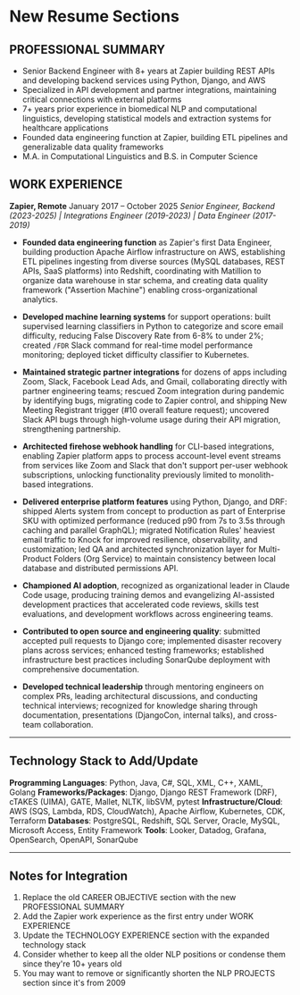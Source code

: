 # New Resume Sections

## PROFESSIONAL SUMMARY

- Senior Backend Engineer with 8+ years at Zapier building REST APIs and developing backend services using Python, Django, and AWS
- Specialized in API development and partner integrations, maintaining critical connections with external platforms
- 7+ years prior experience in biomedical NLP and computational linguistics, developing statistical models and extraction systems for healthcare applications
- Founded data engineering function at Zapier, building ETL pipelines and generalizable data quality frameworks
- M.A. in Computational Linguistics and B.S. in Computer Science

## WORK EXPERIENCE

**Zapier, Remote**                                                                January 2017 – October 2025
*Senior Engineer, Backend (2023-2025) | Integrations Engineer (2019-2023) | Data Engineer (2017-2019)*

- **Founded data engineering function** as Zapier's first Data Engineer, building production Apache Airflow infrastructure on AWS, establishing ETL pipelines ingesting from diverse sources (MySQL databases, REST APIs, SaaS platforms) into Redshift, coordinating with Matillion to organize data warehouse in star schema, and creating data quality framework ("Assertion Machine") enabling cross-organizational analytics.

- **Developed machine learning systems** for support operations: built supervised learning classifiers in Python to categorize and score email difficulty, reducing False Discovery Rate from 6-8% to under 2%; created `/FDR` Slack command for real-time model performance monitoring; deployed ticket difficulty classifier to Kubernetes.

- **Maintained strategic partner integrations** for dozens of apps including Zoom, Slack, Facebook Lead Ads, and Gmail, collaborating directly with partner engineering teams; rescued Zoom integration during pandemic by identifying bugs, migrating code to Zapier control, and shipping New Meeting Registrant trigger (#10 overall feature request); uncovered Slack API bugs through high-volume usage during their API migration, strengthening partnership.

- **Architected firehose webhook handling** for CLI-based integrations, enabling Zapier platform apps to process account-level event streams from services like Zoom and Slack that don't support per-user webhook subscriptions, unlocking functionality previously limited to monolith-based integrations.

- **Delivered enterprise platform features** using Python, Django, and DRF: shipped Alerts system from concept to production as part of Enterprise SKU with optimized performance (reduced p90 from 7s to 3.5s through caching and parallel GraphQL); migrated Notification Rules' heaviest email traffic to Knock for improved resilience, observability, and customization; led QA and architected synchronization layer for Multi-Product Folders (Org Service) to maintain consistency between local database and distributed permissions API.

- **Championed AI adoption**, recognized as organizational leader in Claude Code usage, producing training demos and evangelizing AI-assisted development practices that accelerated code reviews, skills test evaluations, and development workflows across engineering teams.

- **Contributed to open source and engineering quality**: submitted accepted pull requests to Django core; implemented disaster recovery plans across services; enhanced testing frameworks; established infrastructure best practices including SonarQube deployment with comprehensive documentation.

- **Developed technical leadership** through mentoring engineers on complex PRs, leading architectural discussions, and conducting technical interviews; recognized for knowledge sharing through documentation, presentations (DjangoCon, internal talks), and cross-team collaboration.

---

## Technology Stack to Add/Update

**Programming Languages**: Python, Java, C#, SQL, XML, C++, XAML, Golang
**Frameworks/Packages**: Django, Django REST Framework (DRF), cTAKES (UIMA), GATE, Mallet, NLTK, libSVM, pytest
**Infrastructure/Cloud**: AWS (SQS, Lambda, RDS, CloudWatch), Apache Airflow, Kubernetes, CDK, Terraform
**Databases**: PostgreSQL, Redshift, SQL Server, Oracle, MySQL, Microsoft Access, Entity Framework
**Tools**: Looker, Datadog, Grafana, OpenSearch, OpenAPI, SonarQube

---

## Notes for Integration

1. Replace the old CAREER OBJECTIVE section with the new PROFESSIONAL SUMMARY
2. Add the Zapier work experience as the first entry under WORK EXPERIENCE
3. Update the TECHNOLOGY EXPERIENCE section with the expanded technology stack
4. Consider whether to keep all the older NLP positions or condense them since they're 10+ years old
5. You may want to remove or significantly shorten the NLP PROJECTS section since it's from 2009
